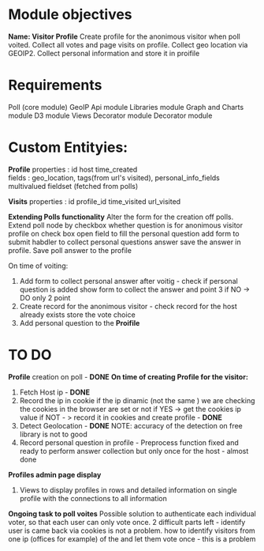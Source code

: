# Module objectives 
**Name: Visitor Profile**
Create profile for the anonimous visitor when poll voited. Collect all votes and page visits on profile. Collect geo location via GEOIP2. Collect personal information and store it in proifile


# Requirements

Poll (core module)
GeoIP Api module
Libraries module
Graph and Charts module
D3 module
Views Decorator module
Decorator module


# Custom Entityies:

**Profile**
properties :  id host time_created  
fields : geo_location, tags(from url's visited), personal_info_fields multivalued fieldset (fetched from polls)

**Visits**
properties : id profile_id time_visited url_visited

**Extending Polls functionality**
Alter the form for the creation off polls. Extend poll node by checkbox whether question is for anonimous visitor profile 
on check box open field to fill the personal question add form to submit habdler to collect personal questions answer
save the answer in profile. Save poll answer to the  profile


On time of voiting:

1. Add form to collect personal answer after voitig - check if personal question is added show form to collect the answer and point 3 if NO -> DO only 2 point
2. Create record for the anonimous visitor - check record for the host already exists store the vote choice  
3. Add personal question to the **Proifile**

    

# TO DO #

**Profile** creation on poll  - **DONE**
**On time of creating Profile for the visitor:**

1. Fetch Host ip - **DONE**
2. Record the ip in cookie if the ip dinamic (not the same ) we are checking the cookies in the browser are set or not  if YES -> get the cookies ip    value if NOT - > record it in cookies and create profile - **DONE**
3. Detect Geolocation - **DONE** NOTE: accuracy of the detection on free library is not to good
4. Record personal question in profile - Preprocess function fixed and ready to perform answer collection but only once for the host - almost done

**Profiles admin page display**
1. Views to display profiles in rows and detailed information on single profile with the connections to all information


**Ongoing task to poll voites**
 Possible solution to authenticate each individual voter, so that each user can only vote once.
 2 difficult parts left - identify user is came back via cookies is not a problem. how to identify visitors from one ip (offices for example) of the and let them vote once - this is a problem










